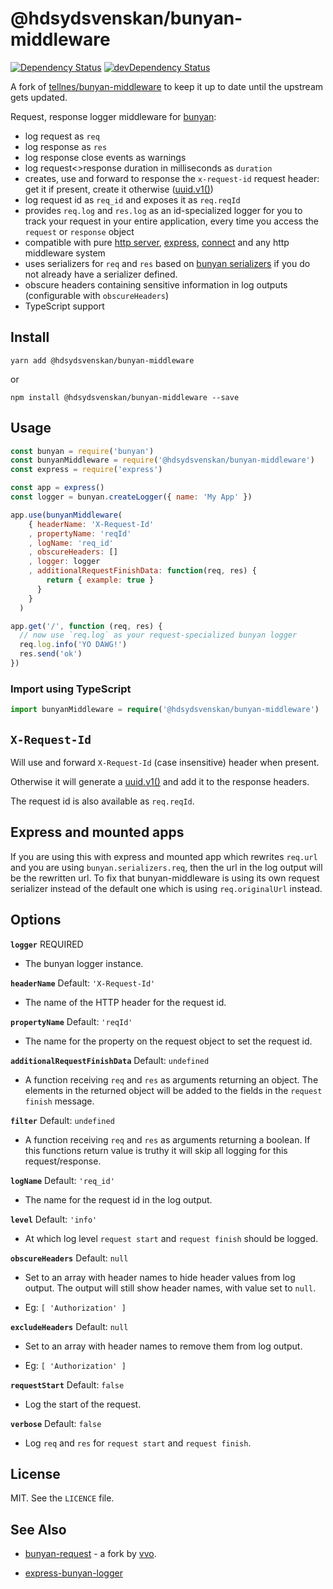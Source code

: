 # @hdsydsvenskan/bunyan-middleware

[![Dependency Status](https://david-dm.org/sydsvenskan/bunyan-middleware.png)](https://david-dm.org/sydsvenskan/bunyan-middleware)
[![devDependency Status](https://david-dm.org/sydsvenskan/bunyan-middleware/dev-status.png)](https://david-dm.org/sydsvenskan/bunyan-middleware#info=devDependencies)

A fork of [tellnes/bunyan-middleware](https://github.com/tellnes/bunyan-middleware) to keep it up to date until the upstream gets updated.

Request, response logger middleware for [bunyan](https://github.com/trentm/node-bunyan):
- log request as `req`
- log response as `res`
- log response close events as warnings
- log request<>response duration in milliseconds as `duration`
- creates, use and forward to response the `x-request-id` request header: get it if present, create it otherwise ([uuid.v1()](https://www.npmjs.com/package/uuid#uuidv1options--buffer--offset))
- log request id as `req_id` and exposes it as `req.reqId`
- provides `req.log` and `res.log` as an id-specialized logger for you to track your request in your entire application, every time you access the `request` or `response` object
- compatible with pure [http server](http://nodejs.org/api/http.html#http_http_createserver_requestlistener), [express](https://github.com/strongloop/express), [connect](https://github.com/senchalabs/connect) and any http middleware system
- uses serializers for `req` and `res` based on [bunyan serializers](https://github.com/trentm/node-bunyan#serializers) if you do not already have a serializer defined.
- obscure headers containing sensitive information in log outputs (configurable with `obscureHeaders`)
- TypeScript support

## Install

```shell
yarn add @hdsydsvenskan/bunyan-middleware
```

or

```shell
npm install @hdsydsvenskan/bunyan-middleware --save
```

## Usage

```js
const bunyan = require('bunyan')
const bunyanMiddleware = require('@hdsydsvenskan/bunyan-middleware')
const express = require('express')

const app = express()
const logger = bunyan.createLogger({ name: 'My App' })

app.use(bunyanMiddleware(
    { headerName: 'X-Request-Id'
    , propertyName: 'reqId'
    , logName: 'req_id'
    , obscureHeaders: []
    , logger: logger
    , additionalRequestFinishData: function(req, res) {
        return { example: true }
      }
    }
  )

app.get('/', function (req, res) {
  // now use `req.log` as your request-specialized bunyan logger
  req.log.info('YO DAWG!')
  res.send('ok')
})
```

### Import using TypeScript

```ts
import bunyanMiddleware = require('@hdsydsvenskan/bunyan-middleware')
```

## `X-Request-Id`

Will use and forward `X-Request-Id` (case insensitive) header when present.

Otherwise it will generate a
[uuid.v1()](https://www.npmjs.com/package/uuid#uuidv1options--buffer--offset)
and add it to the response headers.

The request id is also available as `req.reqId`.

## Express and mounted apps

If you are using this with express and mounted app which rewrites `req.url` and
you are using `bunyan.serializers.req`, then the url in the log output will be
the rewritten url. To fix that bunyan-middleware is using its own request
serializer instead of the default one which is using `req.originalUrl` instead.


## Options

**`logger`** REQUIRED

- The bunyan logger instance.

**`headerName`** Default: `'X-Request-Id'`

- The name of the HTTP header for the request id.

**`propertyName`** Default: `'reqId'`

- The name for the property on the request object to set the request id.

**`additionalRequestFinishData`** Default: `undefined`

- A function receiving `req` and `res` as arguments returning an object. The elements in the returned object will be added to the fields in the `request finish` message.

**`filter`** Default: `undefined`

- A function receiving `req` and `res` as arguments returning a boolean.
  If this functions return value is truthy it will skip all logging for
  this request/response.

**`logName`** Default: `'req_id'`

- The name for the request id in the log output.

**`level`** Default: `'info'`

- At which log level `request start` and `request finish` should be logged.

**`obscureHeaders`** Default: `null`

- Set to an array with header names to hide header values from log output.
  The output will still show header names, with value set to `null`.

- Eg: `[ 'Authorization' ]`

**`excludeHeaders`** Default: `null`

- Set to an array with header names to remove them from log output.

- Eg: `[ 'Authorization' ]`

**`requestStart`** Default: `false`

- Log the start of the request.

**`verbose`** Default: `false`

- Log `req` and `res` for `request start` and `request finish`.

## License

MIT. See the `LICENCE` file.

## See Also

- [bunyan-request](https://github.com/vvo/bunyan-request) - a fork by [vvo](https://github.com/vvo).

- [express-bunyan-logger](https://github.com/villadora/express-bunyan-logger)

